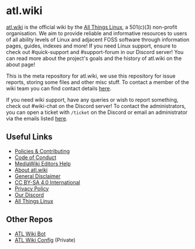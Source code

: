 # atl.wiki
[atl.wiki](https://atl.wiki) is the official wiki by the [All Things Linux](https://allthingslinux.org), a 501(c)(3) non-profit organisation. We aim to provide reliable and informative resources to users of all ability levels of Linux and adjacent FOSS software through information pages, guides, indexes and more! If you need Linux support, ensure to check out #quick-support and #support-forum in our Discord server! You can read more about the project's goals and the history of atl.wiki on the about page!

This is the meta repository for atl.wiki, we use this repository for issue reports, storing some files and other misc stuff. To contact a member of the wiki team you can find contact details [here](https://atl.wiki/Atl.wiki:Contact). 

If you need wiki support, have any queries or wish to report something, check out #wiki-chat on the Discord server! To contact the administrators, you can open a ticket with `/ticket` on the Discord or email an administrator via the emails listed [here](https://atl.wiki/Atl.wiki:Contact).

## Useful Links
- [Policies & Contributing](https://atl.wiki/Atl.wiki:Guidelines)
- [Code of Conduct](https://atl.wiki/Atl.wiki:Code_of_Conduct)
- [MediaWiki Editors Help](https://www.mediawiki.org/wiki/Help:Contents)
- [About atl.wiki](https://atl.wiki/Atl.wiki:About)
- [General Disclaimer](https://atl.wiki/Atl.wiki:Disclaimer)
- [CC BY-SA 4.0 International](https://creativecommons.org/licenses/by-sa/4.0/)
- [Privacy Policy](https://atl.wiki/Atl.wiki:Privacy_policy)
- [Our Discord](https://discord.gg/linux)
- [All Things Linux](https://allthingslinux.org)

## Other Repos
- [ATL Wiki Bot](https://github.com/allthingslinux/atl-wiki-link)
- [ATL Wiki Config](https://github.com/allthingslinux/atl.wiki-configs) (Private)
